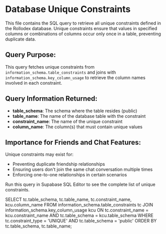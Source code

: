 # Database Unique Constraints

This file contains the SQL query to retrieve all unique constraints defined in the Rollodex database. Unique constraints ensure that values in specified columns or combinations of columns occur only once in a table, preventing duplicate data.

## Query Purpose:
This query fetches unique constraints from `information_schema.table_constraints` and joins with `information_schema.key_column_usage` to retrieve the column names involved in each constraint.

## Query Information Returned:
- **table_schema**: The schema where the table resides (public)
- **table_name**: The name of the database table with the constraint
- **constraint_name**: The name of the unique constraint
- **column_name**: The column(s) that must contain unique values

## Importance for Friends and Chat Features:
Unique constraints may exist for:
- Preventing duplicate friendship relationships
- Ensuring users don't join the same chat conversation multiple times
- Enforcing one-to-one relationships in certain scenarios

Run this query in Supabase SQL Editor to see the complete list of unique constraints.

SELECT
    tc.table_schema, 
    tc.table_name, 
    tc.constraint_name, 
    kcu.column_name
FROM 
    information_schema.table_constraints tc
JOIN 
    information_schema.key_column_usage kcu
    ON tc.constraint_name = kcu.constraint_name
    AND tc.table_schema = kcu.table_schema
WHERE 
    tc.constraint_type = 'UNIQUE' AND
    tc.table_schema = 'public'
ORDER BY 
    tc.table_schema,
    tc.table_name;